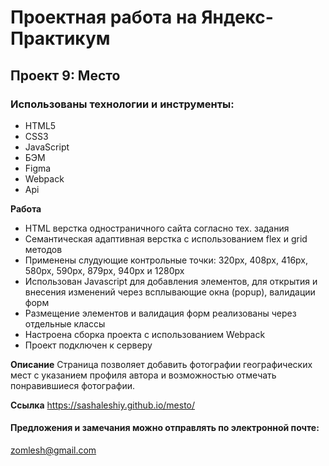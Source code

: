 # Проектная работа на Яндекс-Практикум

## Проект 9: Место

### Использованы технологии и инструменты:
* HTML5
* CSS3
* JavaScript
* БЭМ
* Figma
* Webpack
* Api

**Работа**
* HTML верстка одностраничного сайта согласно тех. задания
* Семантическая адаптивная верстка с использованием flex и grid методов
* Применены слудующие контрольные точки: 320px, 408px, 416px, 580px, 590px, 879px, 940px и 1280px
* Использован Javascript для добавления элементов, для открытия и внесения изменений через всплывающие окна (popup), валидации форм
* Размещение элементов и валидация форм реализованы через отдельные классы
* Настроена сборка проекта с использованием Webpack
* Проект подключен к серверу


**Описание**
Страница позволяет добавить фотографии географических мест с указанием профиля автора и возможностью отмечать понравившиеся фотографии.

**Ссылка**
https://sashaleshiy.github.io/mesto/

#### Предложения и замечания можно отправлять по электронной почте:
zomlesh@gmail.com
